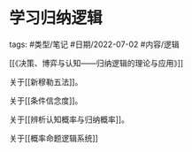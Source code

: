 学习归纳逻辑
====


tags: #类型/笔记 #日期/2022-07-02 #内容/逻辑 


[[《决策、博弈与认知——归纳逻辑的理论与应用》]]

关于[[新穆勒五法]]。

关于[[条件信念度]]。

关于[[辨析认知概率与归纳概率]]。

关于[[概率命题逻辑系统]]

